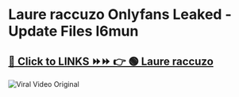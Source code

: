 
 # Laure raccuzo Onlyfans Leaked - Update Files l6mun

## <h2><a href="https://clipsfans.com/Laure_raccuzo&ref=git">🔗 Click to LINKS ⏩⏩ 👉 🟢 Laure raccuzo </a></h2>

<a href="https://clipsfans.com/Laure_raccuzo&ref=git" rel="nofollow" data-target="animated-image.originalLink"><img src="https://i.ibb.co.com/xMMVF88/686577567.gif" alt="Viral Video Original" style="max-width: 100%; display: inline-block;" data-target="animated-image.originalImage"></a>

